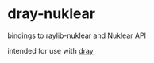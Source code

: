 
# dray-nuklear

bindings to raylib-nuklear and Nuklear API

intended for use with [dray](https://github.com/redthing1/dray)
